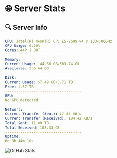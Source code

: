 # 🌐 Server Stats
## 🔍 Server Info
```yaml
CPU: Intel(R) Xeon(R) CPU E5-2699 v4 @ 1334.06GHz
CPU Usage: 0.30%
Cores: 44P | 88T
-----------------------------------
Memory:
Current Usage: 144.66 GB/503.74 GB
Available: 355.64 GB
-----------------------------------
Disk:
Current Usage: 57.49 GB/1.71 TB
Free: 1.57 TB
-----------------------------------
GPU:
No GPU detected
-----------------------------------
Network:
Current Transfer (Sent): 17.52 MB/s
Current Transfer (Received): 104.42 KB/s
Total Sent: 11.00 TB
Total Received: 108.33 GB
-----------------------------------
Uptime:
6d 3h 44m 10s
```
![GitHub Stats](https://img.shields.io/badge/Updated-2025-03-14_01:06:59-blue)